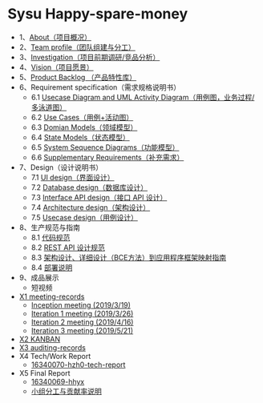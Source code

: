 # Sysu Happy-spare-money

- 1、[About（项目概况）](https://hhhghh.github.io/Dashboard/01-About)
- 2、[Team profile（团队组建与分工）](https://hhhghh.github.io/Dashboard/02-Team-profile)
- 3、[Investigation（项目前期调研/竞品分析）](https://hhhghh.github.io/Dashboard/03-Investigation)
- 4、[Vision（项目愿景）](https://hhhghh.github.io/Dashboard/04-Vision)
- 5、[Product Backlog （产品特性库）](https://hhhghh.github.io/Dashboard/05-Product-Backlog)
- 6、Requirement specification（需求规格说明书）
  - 6.1 [Usecase Diagram and UML Activity Diagram（用例图，业务过程/多泳道图）](https://hhhghh.github.io/Dashboard/06-01-usecase-diagram)
  - 6.2 [Use Cases（用例+活动图）](https://hhhghh.github.io/Dashboard/06-02-use-cases)
  - 6.3 [Domian Models（领域模型）](https://hhhghh.github.io/Dashboard/06-03-domian_model)
  - 6.4 [State Models（状态模型）](https://hhhghh.github.io/Dashboard/06-04-state_model)
  - 6.5 [System Sequence Diagrams（功能模型）](https://hhhghh.github.io/Dashboard/06-05-system-sequence-diagrams)
  - 6.6 [Supplementary Requirements（补充需求）](https://hhhghh.github.io/Dashboard/06-06-supplementary-requirements)
- 7、Design（设计说明书）
  - 7.1 [UI design（界面设计）](https://hhhghh.github.io/Dashboard/07-01-UI-design-prototype)
  - 7.2 [Database design（数据库设计）](https://hhhghh.github.io/Dashboard/07-02-Database-design)
  - 7.3 [Interface API design（接口 API 设计）](https://hhhghh.github.io/API-document/public)
  - 7.4 [Architecture design（架构设计）](https://hhhghh.github.io/Dashboard/07-04-software-architecture)
  - 7.5 [Usecase design（用例设计）](https://hhhghh.github.io/Dashboard/07-05-Usecase-design)
- 8、生产规范与指南
  - 8.1 [代码规范 ](https://hhhghh.github.io/Dashboard/08-01-coding-standard)
  - 8.2 [REST API 设计规范 ](https://hhhghh.github.io/Dashboard/08-02-RESTful-api-design-standard)
  - 8.3 [架构设计、详细设计（BCE方法）到应用程序框架映射指南 ](https://hhhghh.github.io/Dashboard/08-03-relationship-between-ECB-framework-directory-design-logic-archit)
  - 8.4 [部署说明](https://hhhghh.github.io/Dashboard/08-04-deployment-doc)
- 9、成品展示
  - 短视频
- [X1 meeting-records](https://hhhghh.github.io/Dashboard/X1-inception-meeting)
  - [Inception meeting (2019/3/19)](https://hhhghh.github.io/Dashboard/Inception-meeting)
  - [Iteration 1 meeting (2019/3/26)](https://hhhghh.github.io/Dashboard/Iteration-1-meeting)
  - [Iteration 2 meeting (2019/4/16)](https://hhhghh.github.io/Dashboard/Iteration-2-meeting)
  - [Iteration 3 meeting (2019/5/21)](https://hhhghh.github.io/Dashboard/Iteration-3-meeting)
- [X2 KANBAN](https://github.com/hhhghh/Dashboard/projects?query=is%3Aclosed)
- [X3 auditing-records](https://hhhghh.github.io/Dashboard/X3-auditing-records)
- X4 Tech/Work Report
  - [16340070-hzh0-tech-report](https://hhhghh.github.io/Dashboard/16340070-hzh0-tech-report)
- X5 Final Report
  - [16340069-hhyx](https://hhhghh.github.io/Dashboard/16340069-hhyx)
  - [小组分工与贡献率说明](https://hhhghh.github.io/Dashboard/小组分工与贡献率说明)
